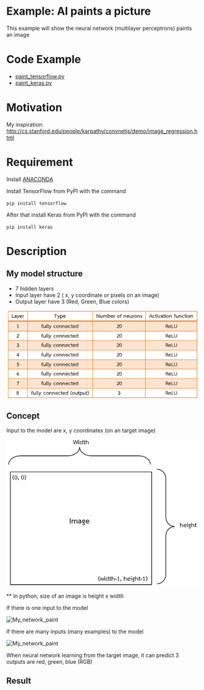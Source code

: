 # Example: AI paints a picture

This example will show the neural network (multilayer perceptrons) paints an image

# Code Example

* [paint_tensorflow.py](paint_tensorflow.py)
* [paint_keras.py](paint_keras.py)

# Motivation

My inspiration: http://cs.stanford.edu/people/karpathy/convnetjs/demo/image_regression.html

# Requirement

Install [ANACONDA](https://www.continuum.io/downloads)

Install TensorFlow from PyPI with the command

`pip install tensorflow`

After that install Keras from PyPI with the command

`pip install keras`

# Description

## My model structure 

* 7 hidden layers
* Input layer have 2 ( x, y coordinate or pixels on an image)
* Output layer have 3 (Red, Green, Blue colors)

![AI architec](images/AI_Paint_architec.png)

## Concept

Input to the model are x, y coordinates (on an target image) 

![AI architec](images/Input_Paint.png)

** In python, size of an image is height x width


If there is one input to the model

![My_network_paint](My_network_paint1.png)

If there are many inputs (many examples) to the model

![My_network_paint](My_network_paint2.png)


When neural network learning from the target image, it can predict 3 outputs are red, green, blue (RGB)

## Result

